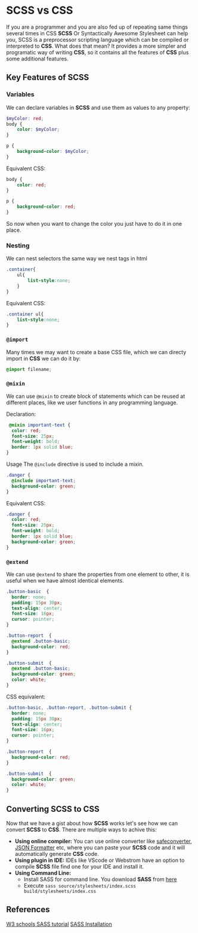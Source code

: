 # SCSS vs CSS
If you are a programmer and you are also fed up of repeating same things several times in CSS 
**SCSS** Or Syntactically Awesome Stylesheet can help you, SCSS is a preprocessor scripting language which can be compiled or interpreted to **CSS**. What does that mean? It provides a more simpler and programatic way of writing **CSS**, so it contains all the features of **CSS** plus some additional features.

## Key Features of SCSS

### Variables
We can declare variables in **SCSS** and use them as values to any property:
```scss
$myColor: red;
body {
    color: $myColor;
}

p {
    background-color: $myColor;
}
```
Equivalent CSS:
```css
body {
    color: red;
}

p {
    background-color: red;
}
```

So now when you want to change the color you just have to do it in one place.

### Nesting
We can nest selectors the same way we nest tags in html

```scss
.container{
    ul{
        list-style:none;
    }
}
```

Equivalent CSS:
```css
.container ul{
    list-style:none;
}
```

### `@import`
Many times we may want to create a base CSS file, which we can directy import in **CSS** we can do it by:
```scss
@import filename; 
```

### `@mixin`
We can use `@mixin` to create block of statements which can be reused at different places, like we user functions in any programming language.

Declaration:
```scss
 @mixin important-text {
  color: red;
  font-size: 25px;
  font-weight: bold;
  border: 1px solid blue;
}
```

Usage
The `@include` directive is used to include a mixin.

```scss
.danger {
  @include important-text;
  background-color: green;
}
```

Equivalent CSS:
```css
.danger {
  color: red;
  font-size: 25px;
  font-weight: bold;
  border: 1px solid blue;
  background-color: green;
}
```
### `@extend`
We can use `@extend` to share the properties from one element to other, it is useful when we have almost identical elements.
```scss
.button-basic  {
  border: none;
  padding: 15px 30px;
  text-align: center;
  font-size: 16px;
  cursor: pointer;
}

.button-report  {
  @extend .button-basic;
  background-color: red;
}

.button-submit  {
  @extend .button-basic;
  background-color: green;
  color: white;
}
```

CSS equivalent:
```css
.button-basic, .button-report, .button-submit {
  border: none;
  padding: 15px 30px;
  text-align: center;
  font-size: 16px;
  cursor: pointer;
}

.button-report  {
  background-color: red;
}

.button-submit  {
  background-color: green;
  color: white;
}
```
## Converting SCSS to CSS

Now that we have a gist about how **SCSS** works let's see how we can convert **SCSS** to **CSS**.
There are multiple ways to achive this:
- **Using online compiler:** 
    You can use online converter like [safeconverter](https://www.safetoconvert.com/scss-to-css-converter), [JSON Formatter](https://jsonformatter.org/scss-to-css) etc, where you can paste your **SCSS** code and it will automatically generate **CSS** code.
- **Using plugin in IDE:** 
   IDEs like VScode or Webstrom have an option to compile **SCSS** file find one for your IDE and  install it.
- **Using Command Line:** 
    - Install SASS for command line. You download **SASS** from [here](https://github.com/sass/dart-sass/releases/tag/1.26.10)
    - Execute `sass source/stylesheets/index.scss build/stylesheets/index.css`

## References
[W3 schools SASS tutorial](https://www.w3schools.com/sass/default.php)
[SASS Installation](https://sass-lang.com/install)